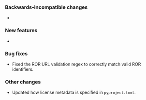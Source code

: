 <!-- Delete the sections that don't apply -->

### Backwards-incompatible changes

-

### New features

-

### Bug fixes

- Fixed the ROR URL validation regex to correctly match valid ROR identifiers.

### Other changes

- Updated how license metadata is specified in `pyproject.toml`.
